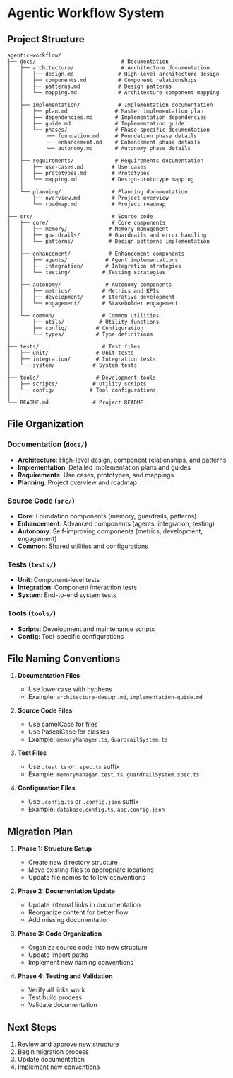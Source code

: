 # Agentic Workflow System

## Project Structure

```
agentic-workflow/
├── docs/                           # Documentation
│   ├── architecture/               # Architecture documentation
│   │   ├── design.md              # High-level architecture design
│   │   ├── components.md          # Component relationships
│   │   ├── patterns.md            # Design patterns
│   │   └── mapping.md             # Architecture component mapping
│   │
│   ├── implementation/            # Implementation documentation
│   │   ├── plan.md               # Master implementation plan
│   │   ├── dependencies.md       # Implementation dependencies
│   │   ├── guide.md              # Implementation guide
│   │   └── phases/               # Phase-specific documentation
│   │       ├── foundation.md     # Foundation phase details
│   │       ├── enhancement.md    # Enhancement phase details
│   │       └── autonomy.md       # Autonomy phase details
│   │
│   ├── requirements/             # Requirements documentation
│   │   ├── use-cases.md         # Use cases
│   │   ├── prototypes.md        # Prototypes
│   │   └── mapping.md           # Design-prototype mapping
│   │
│   └── planning/                # Planning documentation
│       ├── overview.md          # Project overview
│       └── roadmap.md           # Project roadmap
│
├── src/                         # Source code
│   ├── core/                    # Core components
│   │   ├── memory/             # Memory management
│   │   ├── guardrails/         # Guardrails and error handling
│   │   └── patterns/           # Design patterns implementation
│   │
│   ├── enhancement/            # Enhancement components
│   │   ├── agents/            # Agent implementations
│   │   ├── integration/       # Integration strategies
│   │   └── testing/          # Testing strategies
│   │
│   ├── autonomy/              # Autonomy components
│   │   ├── metrics/          # Metrics and KPIs
│   │   ├── development/      # Iterative development
│   │   └── engagement/       # Stakeholder engagement
│   │
│   └── common/               # Common utilities
│       ├── utils/           # Utility functions
│       ├── config/         # Configuration
│       └── types/          # Type definitions
│
├── tests/                    # Test files
│   ├── unit/               # Unit tests
│   ├── integration/        # Integration tests
│   └── system/            # System tests
│
├── tools/                  # Development tools
│   ├── scripts/           # Utility scripts
│   └── config/           # Tool configurations
│
└── README.md              # Project README
```

## File Organization

### Documentation (`docs/`)
- **Architecture**: High-level design, component relationships, and patterns
- **Implementation**: Detailed implementation plans and guides
- **Requirements**: Use cases, prototypes, and mappings
- **Planning**: Project overview and roadmap

### Source Code (`src/`)
- **Core**: Foundation components (memory, guardrails, patterns)
- **Enhancement**: Advanced components (agents, integration, testing)
- **Autonomy**: Self-improving components (metrics, development, engagement)
- **Common**: Shared utilities and configurations

### Tests (`tests/`)
- **Unit**: Component-level tests
- **Integration**: Component interaction tests
- **System**: End-to-end system tests

### Tools (`tools/`)
- **Scripts**: Development and maintenance scripts
- **Config**: Tool-specific configurations

## File Naming Conventions

1. **Documentation Files**
   - Use lowercase with hyphens
   - Example: `architecture-design.md`, `implementation-guide.md`

2. **Source Code Files**
   - Use camelCase for files
   - Use PascalCase for classes
   - Example: `memoryManager.ts`, `GuardrailSystem.ts`

3. **Test Files**
   - Use `.test.ts` or `.spec.ts` suffix
   - Example: `memoryManager.test.ts`, `guardrailSystem.spec.ts`

4. **Configuration Files**
   - Use `.config.ts` or `.config.json` suffix
   - Example: `database.config.ts`, `app.config.json`

## Migration Plan

1. **Phase 1: Structure Setup**
   - Create new directory structure
   - Move existing files to appropriate locations
   - Update file names to follow conventions

2. **Phase 2: Documentation Update**
   - Update internal links in documentation
   - Reorganize content for better flow
   - Add missing documentation

3. **Phase 3: Code Organization**
   - Organize source code into new structure
   - Update import paths
   - Implement new naming conventions

4. **Phase 4: Testing and Validation**
   - Verify all links work
   - Test build process
   - Validate documentation

## Next Steps

1. Review and approve new structure
2. Begin migration process
3. Update documentation
4. Implement new conventions 